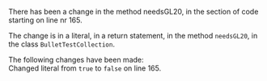 There has been a change in the method needsGL20, in the section of code starting on line nr 165.
  
The change is in a literal, in a return statement, in the method ```needsGL20```, in the class ```BulletTestCollection```.
  
The following changes have been made:  
Changed literal from ```true``` to ```false``` on line 165.  
